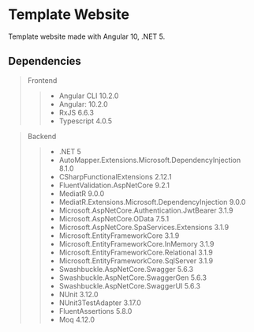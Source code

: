 # Template Website
Template website made with Angular 10, .NET 5.

## Dependencies
> Frontend
>> * Angular CLI 10.2.0
>> * Angular: 10.2.0
>> * RxJS 6.6.3
>> * Typescript 4.0.5
 
> Backend
>> * .NET 5
>> * AutoMapper.Extensions.Microsoft.DependencyInjection 8.1.0
>> * CSharpFunctionalExtensions 2.12.1
>> * FluentValidation.AspNetCore 9.2.1
>> * MediatR 9.0.0
>> * MediatR.Extensions.Microsoft.DependencyInjection 9.0.0
>> * Microsoft.AspNetCore.Authentication.JwtBearer 3.1.9
>> * Microsoft.AspNetCore.OData 7.5.1
>> * Microsoft.AspNetCore.SpaServices.Extensions 3.1.9
>> * Microsoft.EntityFrameworkCore 3.1.9
>> * Microsoft.EntityFrameworkCore.InMemory 3.1.9
>> * Microsoft.EntityFrameworkCore.Relational 3.1.9
>> * Microsoft.EntityFrameworkCore.SqlServer 3.1.9
>> * Swashbuckle.AspNetCore.Swagger 5.6.3
>> * Swashbuckle.AspNetCore.SwaggerGen 5.6.3
>> * Swashbuckle.AspNetCore.SwaggerUI 5.6.3
>> * NUnit 3.12.0
>> * NUnit3TestAdapter 3.17.0
>> * FluentAssertions 5.8.0
>> * Moq 4.12.0
  

